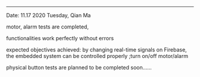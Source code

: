 *******************************************************************************************************************
Date: 11.17 2020 Tuesday, Qian Ma

motor, alarm tests are completed,

functionalities work perfectly without errors

expected objectives achieved: by changing real-time signals on Firebase, the embedded system can be controlled properly 
                              ;turn on/off motor/alarm
                              
physical button tests are planned to be completed soon......


